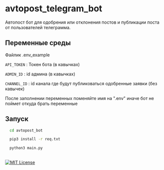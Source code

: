 # avtopost_telegram_bot
 Автопост бот для одобрения или отклонения постов и публикации поста от пользователей телеграмма.
## Переменные среды

Файлик .env_example

`API_TOKEN` : Токен бота (в кавычках)

`ADMIN_ID` : id админа (в кавычках)

`CHANNEL_ID` : id канала где будут публиковаться одобренные заявки (без кавычек)

После заполнении переменных поменяйте имя на ".env" иначе бот не поймет откуда брать переменные

## Запуск

```bash
  cd avtopost_bot
```
```bash
  pip3 install -r req.txt
```
```bash
  python3 main.py
```
    
##



[![MIT License](https://img.shields.io/badge/License-MIT-green.svg)](https://choosealicense.com/licenses/mit/)


